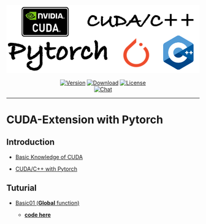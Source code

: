 <p align="center"><img src="https://github.com/moulelin/Pictures/raw/master/logo_cuda.png" width="950px"> </a>

<p align="center">
  <a href="#"><img src="https://img.shields.io/badge/version-1.0.0-green" alt="Version"></a>
  <a href="#"><img src="https://img.shields.io/badge/downloads-git-g" alt="Download"></a>
  <a href="#"><img src="https://img.shields.io/badge/licence-mit-1" alt="License"></a>
<br>
  <a href="https://github.com/moulelin/cuda/issues"><img src="https://img.shields.io/badge/chat-issue-1)" alt="Chat"></a>
</p>

---

# CUDA-Extension with Pytorch

## Introduction

* [Basic Knowledge of CUDA](https://github.com/moulelin/CUDA-NEFU/wiki/CUDA-Definition)
   
<!-- * [CUDA/C++ with Pytorch](https://github.com/moulelin/CUDA-NEFU/wiki/CUDA-Grammar) -->

* [CUDA/C++ with Pytorch](https://github.com/moulelin/CUDA-NEFU/wiki/CUDA-Pytorch)

<!-- * [Research Recently](https://github.com/moulelin/CUDA-NEFU/wiki/CUDA-Research) 
-->

## Tuturial

* [Basic01 (**Global** function)](https://github.com/moulelin/CUDA-NEFU/wiki/CUDA-Pytorch)
  - [**code here**](https://github.com/moulelin/cuda/tree/master/basic01)
   


    <!-- * `WIKIPEDIA` Definition: https://en.wikipedia.org/wiki/CUDA*



- Papers used CUDA at conferences CVPR2022
  - [AdaInt](https://github.com/imcharlesy/adaint)

  - [DeepVision3D](https://github.com/dvlab-research/deepvision3d)
  
  - [ShiftGCN](https://github.com/kchengiva/Shift-GCN)
  
  
  - [TwoStageAlign](https://github.com/guoshi28/2stagealign)
  
  - [robustMatch](https://github.com/thinklab-sjtu/robustmatch)
  
  - .............
  
Content of this repository:

- CUDA Definition. 
- CUDA with C++
- CUDA/C++ with Pytorch

## Extension

| Component | Description |
| ---- | --- |
| [**torch**](https://pytorch.org/docs/stable/torch.html) | A Tensor library like NumPy, with strong GPU support |
| [**torch.autograd**](https://pytorch.org/docs/stable/autograd.html) | A tape-based automatic differentiation library that supports all differentiable Tensor operations in torch |
| [**torch.jit**](https://pytorch.org/docs/stable/jit.html) | A compilation stack (TorchScript) to create serializable and optimizable models from PyTorch code  |
| [**torch.nn**](https://pytorch.org/docs/stable/nn.html) | A neural networks library deeply integrated with autograd designed for maximum flexibility |
| [**torch.multiprocessing**](https://pytorch.org/docs/stable/multiprocessing.html) | Python multiprocessing, but with magical memory sharing of torch Tensors across processes. Useful for data loading and Hogwild training |
| [**torch.utils**](https://pytorch.org/docs/stable/data.html) | DataLoader and other utility functions for convenience |



--------------------------------------------------------------------------------
This material is made for presentation purposes for the Group Report of NEFU ICEC -->






